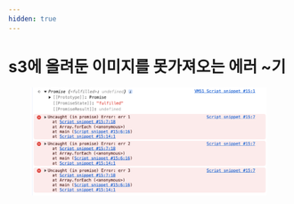 ```yaml
---
hidden: true
---
```


# s3에 올려둔 이미지를 못가져오는 에러 \~기

<figure><img src="../.gitbook/assets/image (1) (1).png" alt=""><figcaption></figcaption></figure>
